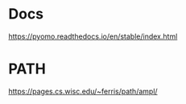# Docs
https://pyomo.readthedocs.io/en/stable/index.html

# PATH
https://pages.cs.wisc.edu/~ferris/path/ampl/